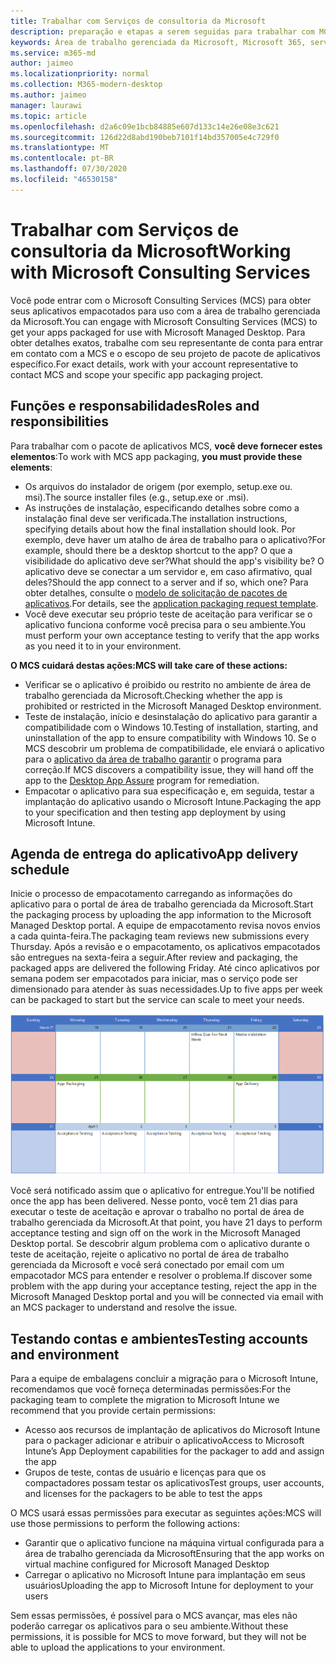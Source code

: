```yaml
---
title: Trabalhar com Serviços de consultoria da Microsoft
description: preparação e etapas a serem seguidas para trabalhar com MCS para empacotar seus aplicativos
keywords: Área de trabalho gerenciada da Microsoft, Microsoft 365, serviço, documentação, aplicativos, MCS, pacotes
ms.service: m365-md
author: jaimeo
ms.localizationpriority: normal
ms.collection: M365-modern-desktop
ms.author: jaimeo
manager: laurawi
ms.topic: article
ms.openlocfilehash: d2a6c09e1bcb84885e607d133c14e26e08e3c621
ms.sourcegitcommit: 126d22d8abd190beb7101f14bd357005e4c729f0
ms.translationtype: MT
ms.contentlocale: pt-BR
ms.lasthandoff: 07/30/2020
ms.locfileid: "46530158"
---
```

# <a name="working-with-microsoft-consulting-services"></a><span data-ttu-id="39785-104">Trabalhar com Serviços de consultoria da Microsoft</span><span class="sxs-lookup"><span data-stu-id="39785-104">Working with Microsoft Consulting Services</span></span>

<span data-ttu-id="39785-105">Você pode entrar com o Microsoft Consulting Services (MCS) para obter seus aplicativos empacotados para uso com a área de trabalho gerenciada da Microsoft.</span><span class="sxs-lookup"><span data-stu-id="39785-105">You can engage with Microsoft Consulting Services (MCS) to get your apps packaged for use with Microsoft Managed Desktop.</span></span> <span data-ttu-id="39785-106">Para obter detalhes exatos, trabalhe com seu representante de conta para entrar em contato com a MCS e o escopo de seu projeto de pacote de aplicativos específico.</span><span class="sxs-lookup"><span data-stu-id="39785-106">For exact details, work with your account representative to contact MCS and scope your specific app packaging project.</span></span>

## <a name="roles-and-responsibilities"></a><span data-ttu-id="39785-107">Funções e responsabilidades</span><span class="sxs-lookup"><span data-stu-id="39785-107">Roles and responsibilities</span></span>

<span data-ttu-id="39785-108">Para trabalhar com o pacote de aplicativos MCS, **você deve fornecer estes elementos**:</span><span class="sxs-lookup"><span data-stu-id="39785-108">To work with MCS app packaging, **you must provide these elements**:</span></span>

- <span data-ttu-id="39785-109">Os arquivos do instalador de origem (por exemplo, setup.exe ou. msi).</span><span class="sxs-lookup"><span data-stu-id="39785-109">The source installer files (e.g., setup.exe or .msi).</span></span>
- <span data-ttu-id="39785-110">As instruções de instalação, especificando detalhes sobre como a instalação final deve ser verificada.</span><span class="sxs-lookup"><span data-stu-id="39785-110">The installation instructions, specifying details about how the final installation should look.</span></span> <span data-ttu-id="39785-111">Por exemplo, deve haver um atalho de área de trabalho para o aplicativo?</span><span class="sxs-lookup"><span data-stu-id="39785-111">For example, should there be a desktop shortcut to the app?</span></span> <span data-ttu-id="39785-112">O que a visibilidade do aplicativo deve ser?</span><span class="sxs-lookup"><span data-stu-id="39785-112">What should the app's visibility be?</span></span> <span data-ttu-id="39785-113">O aplicativo deve se conectar a um servidor e, em caso afirmativo, qual deles?</span><span class="sxs-lookup"><span data-stu-id="39785-113">Should the app connect to a server and if so, which one?</span></span> <span data-ttu-id="39785-114">Para obter detalhes, consulte o [modelo de solicitação de pacotes de aplicativos](https://github.com/MicrosoftDocs/microsoft-365-docs/raw/public/microsoft-365/managed-desktop/get-ready/downloads/app-packaging-template.docx).</span><span class="sxs-lookup"><span data-stu-id="39785-114">For details, see the [application packaging request template](https://github.com/MicrosoftDocs/microsoft-365-docs/raw/public/microsoft-365/managed-desktop/get-ready/downloads/app-packaging-template.docx).</span></span>
- <span data-ttu-id="39785-115">Você deve executar seu próprio teste de aceitação para verificar se o aplicativo funciona conforme você precisa para o seu ambiente.</span><span class="sxs-lookup"><span data-stu-id="39785-115">You must perform your own acceptance testing to verify that the app works as you need it to in your environment.</span></span>

<span data-ttu-id="39785-116">**O MCS cuidará destas ações:**</span><span class="sxs-lookup"><span data-stu-id="39785-116">**MCS will take care of these actions:**</span></span>

- <span data-ttu-id="39785-117">Verificar se o aplicativo é proibido ou restrito no ambiente de área de trabalho gerenciada da Microsoft.</span><span class="sxs-lookup"><span data-stu-id="39785-117">Checking whether the app is prohibited or restricted in the Microsoft Managed Desktop environment.</span></span>
- <span data-ttu-id="39785-118">Teste de instalação, início e desinstalação do aplicativo para garantir a compatibilidade com o Windows 10.</span><span class="sxs-lookup"><span data-stu-id="39785-118">Testing of installation, starting, and uninstallation of the app to ensure compatibility with Windows 10.</span></span> <span data-ttu-id="39785-119">Se o MCS descobrir um problema de compatibilidade, ele enviará o aplicativo para o [aplicativo da área de trabalho garantir](https://docs.microsoft.com/fasttrack/win-10-desktop-app-assure) o programa para correção.</span><span class="sxs-lookup"><span data-stu-id="39785-119">If MCS discovers a compatibility issue, they will hand off the app to the [Desktop App Assure](https://docs.microsoft.com/fasttrack/win-10-desktop-app-assure) program for remediation.</span></span>
- <span data-ttu-id="39785-120">Empacotar o aplicativo para sua especificação e, em seguida, testar a implantação do aplicativo usando o Microsoft Intune.</span><span class="sxs-lookup"><span data-stu-id="39785-120">Packaging the app to your specification and then testing app deployment by using Microsoft Intune.</span></span>

## <a name="app-delivery-schedule"></a><span data-ttu-id="39785-121">Agenda de entrega do aplicativo</span><span class="sxs-lookup"><span data-stu-id="39785-121">App delivery schedule</span></span>

<span data-ttu-id="39785-122">Inicie o processo de empacotamento carregando as informações do aplicativo para o portal de área de trabalho gerenciada da Microsoft.</span><span class="sxs-lookup"><span data-stu-id="39785-122">Start the packaging process by uploading the app information to the Microsoft Managed Desktop portal.</span></span> <span data-ttu-id="39785-123">A equipe de empacotamento revisa novos envios a cada quinta-feira.</span><span class="sxs-lookup"><span data-stu-id="39785-123">The packaging team reviews new submissions every Thursday.</span></span> <span data-ttu-id="39785-124">Após a revisão e o empacotamento, os aplicativos empacotados são entregues na sexta-feira a seguir.</span><span class="sxs-lookup"><span data-stu-id="39785-124">After review and packaging, the packaged apps are delivered the following Friday.</span></span> <span data-ttu-id="39785-125">Até cinco aplicativos por semana podem ser empacotados para iniciar, mas o serviço pode ser dimensionado para atender às suas necessidades.</span><span class="sxs-lookup"><span data-stu-id="39785-125">Up to five apps per week can be packaged to start but the service can scale to meet your needs.</span></span>

![calendário mostrando o fluxo de aplicativos em uma quinta-feira (o 21, neste exemplo), a validação de mídia no dia seguinte, empacotando na segunda-feira (o 25º) e entrega de aplicativos na sexta-feira subsequente (o dia 29)](../../media/MCS-cal.png)

<span data-ttu-id="39785-127">Você será notificado assim que o aplicativo for entregue.</span><span class="sxs-lookup"><span data-stu-id="39785-127">You'll be notified once the app has been delivered.</span></span> <span data-ttu-id="39785-128">Nesse ponto, você tem 21 dias para executar o teste de aceitação e aprovar o trabalho no portal de área de trabalho gerenciada da Microsoft.</span><span class="sxs-lookup"><span data-stu-id="39785-128">At that point, you have 21 days to perform acceptance testing and sign off on the work in the Microsoft Managed Desktop portal.</span></span> <span data-ttu-id="39785-129">Se descobrir algum problema com o aplicativo durante o teste de aceitação, rejeite o aplicativo no portal de área de trabalho gerenciada da Microsoft e você será conectado por email com um empacotador MCS para entender e resolver o problema.</span><span class="sxs-lookup"><span data-stu-id="39785-129">If discover some problem with the app during your acceptance testing, reject the app in the Microsoft Managed Desktop portal and you will be connected via email with an MCS packager to understand and resolve the issue.</span></span>

## <a name="testing-accounts-and-environment"></a><span data-ttu-id="39785-130">Testando contas e ambientes</span><span class="sxs-lookup"><span data-stu-id="39785-130">Testing accounts and environment</span></span>

<span data-ttu-id="39785-131">Para a equipe de embalagens concluir a migração para o Microsoft Intune, recomendamos que você forneça determinadas permissões:</span><span class="sxs-lookup"><span data-stu-id="39785-131">For the packaging team to complete the migration to Microsoft Intune we recommend that you provide certain permissions:</span></span>
 
-   <span data-ttu-id="39785-132">Acesso aos recursos de implantação de aplicativos do Microsoft Intune para o packager adicionar e atribuir o aplicativo</span><span class="sxs-lookup"><span data-stu-id="39785-132">Access to Microsoft Intune’s App Deployment capabilities for the packager to add and assign the app</span></span> 
-   <span data-ttu-id="39785-133">Grupos de teste, contas de usuário e licenças para que os compactadores possam testar os aplicativos</span><span class="sxs-lookup"><span data-stu-id="39785-133">Test groups, user accounts, and licenses for the packagers to be able to test the apps</span></span>

<span data-ttu-id="39785-134">O MCS usará essas permissões para executar as seguintes ações:</span><span class="sxs-lookup"><span data-stu-id="39785-134">MCS will use those permissions to perform the following actions:</span></span>
 
-   <span data-ttu-id="39785-135">Garantir que o aplicativo funcione na máquina virtual configurada para a área de trabalho gerenciada da Microsoft</span><span class="sxs-lookup"><span data-stu-id="39785-135">Ensuring that the app works on virtual machine configured for Microsoft Managed Desktop</span></span>
-   <span data-ttu-id="39785-136">Carregar o aplicativo no Microsoft Intune para implantação em seus usuários</span><span class="sxs-lookup"><span data-stu-id="39785-136">Uploading the app to Microsoft Intune for deployment to your users</span></span>

<span data-ttu-id="39785-137">Sem essas permissões, é possível para o MCS avançar, mas eles não poderão carregar os aplicativos para o seu ambiente.</span><span class="sxs-lookup"><span data-stu-id="39785-137">Without these permissions, it is possible for MCS to move forward, but they will not be able to upload the applications to your environment.</span></span>



